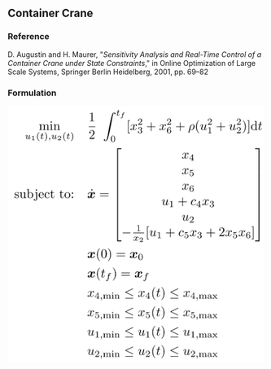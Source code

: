 ## Container Crane

### Reference
D. Augustin and H. Maurer, "*Sensitivity Analysis and Real-Time Control of a Container Crane under State Constraints*," in Online Optimization of Large Scale Systems, Springer Berlin Heidelberg, 2001, pp. 69–82

### Formulation
![formulation](assets/formulation.svg)

<!-- ### Solution -->